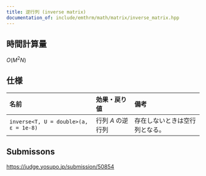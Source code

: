 ```yaml
---
title: 逆行列 (inverse matrix)
documentation_of: include/emthrm/math/matrix/inverse_matrix.hpp
---
```



## 時間計算量

$O(M^2 N)$


## 仕様

|名前|効果・戻り値|備考|
|:--|:--|:--|
|`inverse<T, U = double>(a, ε = 1e-8)`|行列 $A$ の逆行列|存在しないときは空行列となる。|


## Submissons

https://judge.yosupo.jp/submission/50854
